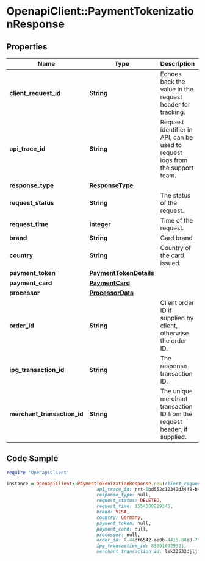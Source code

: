# OpenapiClient::PaymentTokenizationResponse

## Properties

Name | Type | Description | Notes
------------ | ------------- | ------------- | -------------
**client_request_id** | **String** | Echoes back the value in the request header for tracking. | [optional] 
**api_trace_id** | **String** | Request identifier in API, can be used to request logs from the support team. | [optional] 
**response_type** | [**ResponseType**](ResponseType.md) |  | [optional] 
**request_status** | **String** | The status of the request. | [optional] 
**request_time** | **Integer** | Time of the request. | [optional] 
**brand** | **String** | Card brand. | [optional] 
**country** | **String** | Country of the card issued. | [optional] 
**payment_token** | [**PaymentTokenDetails**](PaymentTokenDetails.md) |  | [optional] 
**payment_card** | [**PaymentCard**](PaymentCard.md) |  | [optional] 
**processor** | [**ProcessorData**](ProcessorData.md) |  | [optional] 
**order_id** | **String** | Client order ID if supplied by client, otherwise the order ID. | [optional] 
**ipg_transaction_id** | **String** | The response transaction ID. | [optional] 
**merchant_transaction_id** | **String** | The unique merchant transaction ID from the request header, if supplied. | [optional] 

## Code Sample

```ruby
require 'OpenapiClient'

instance = OpenapiClient::PaymentTokenizationResponse.new(client_request_id: 30dd879c-ee2f-11db-8314-0800200c9a66,
                                 api_trace_id: rrt-0bd552c12342d3448-b-ea-1142-12938318-7,
                                 response_type: null,
                                 request_status: DELETED,
                                 request_time: 1554308829345,
                                 brand: VISA,
                                 country: Germany,
                                 payment_token: null,
                                 payment_card: null,
                                 processor: null,
                                 order_id: R-44df6542-ae0b-4415-88e8-7f3e62cc9e5d,
                                 ipg_transaction_id: 838916029301,
                                 merchant_transaction_id: lsk23532djljff3)
```


